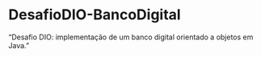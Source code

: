# DesafioDIO-BancoDigital
“Desafio DIO: implementação de um banco digital orientado a objetos em Java.”
